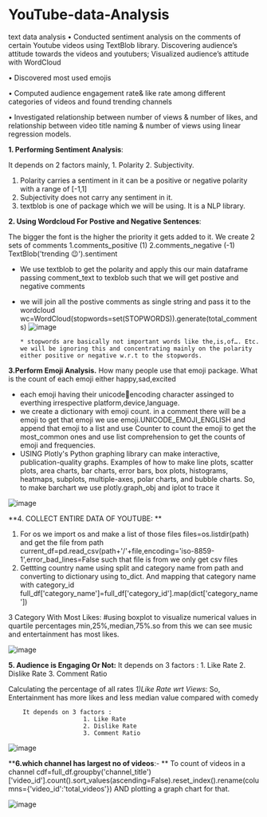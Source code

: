 # YouTube-data-Analysis
text data analysis
• Conducted sentiment analysis on the comments of certain Youtube videos using TextBlob library.
Discovering audience’s attitude towards the videos and youtubers; Visualized audience’s attitude with WordCloud

• Discovered most used emojis

• Computed audience engagement rate& like rate among different categories of videos and found trending channels

• Investigated relationship between number of views & number of likes,
and relationship between video title naming & number of views using linear regression models.



**1.	Performing Sentiment Analysis**: 

It depends on 2 factors mainly,
              1. Polarity 
              2. Subjectivity.
 1. Polarity carries a sentiment in it can be a positive or negative polarity with a range of [-1,1]  
 2.	Subjectivity does not carry any sentiment in it. 
 3. textblob is one of package which we will be using. It is a NLP  library.


**2.	Using Wordcloud For Postive and Negative Sentences**:
      
      
  The bigger the font is the higher the priority it gets added to it. We create 2 sets of comments 
              1.comments_positive (1)
              2.comments_negative (-1) 
           TextBlob('trending 😉').sentiment 
* We use textblob to get the polarity and apply this our main dataframe passing comment_text to texblob such that we will get postive and negative comments 
* we will join all the postive comments as single string and pass it to the wordcloud 
                 wc=WordCloud(stopwords=set(STOPWORDS)).generate(total_comments) 
![image](https://github.com/tiru18324/YouTube-data-Analysis/assets/71921628/cb5773d3-43ae-4a72-b4b4-70662edbea85)



      * stopwords are basically not important words like the,is,of…. Etc. we will be ignoring this and concentrating mainly on the polarity either positive or negative w.r.t to the stopwords.
 
 
******3.Perform Emoji Analysis.******
How many people use that emoji package. What is the count of each emoji either happy,sad,excited 

* each emoji having their unicodeencoding character assinged to everthing irrespective platform,device,language.  
* we create a dictionary with emoji count. in a comment there will be a emoji to get that emoji we use emoji.UNICODE_EMOJI_ENGLISH and append that emoji to a list and use Counter to count the emoji to get the most_common ones and use list comprehension to get the counts of emoji and frequencies. 
* USING Plotly's Python graphing library  can make interactive, publication-quality graphs. Examples of how to make line plots, scatter plots, area charts, bar charts, error bars, box plots, histograms, heatmaps, subplots, multiple-axes, polar charts, and bubble charts.
So, to make barchart we use plotly.graph_obj and iplot to trace it

![image](https://github.com/tiru18324/YouTube-data-Analysis/assets/71921628/1a85e024-36ba-4688-a8fe-564c225b506f)

**4. COLLECT ENTIRE DATA OF YOUTUBE: **

1.	For os we import os and make a list of those files files=os.listdir(path) and get the file from path 
       current_df=pd.read_csv(path+'/'+file,encoding='iso-8859-1',error_bad_lines=False such that file is from we only get csv files 
2. Gettting country name using split and category name from path and converting to dictionary using to_dict. And mapping that category name with category_id 
full_df['category_name']=full_df['category_id'].map(dict['category_name']) 

3 Category With Most Likes:
#using boxplot to visualize numerical values in quartile percentages min,25%,median,75%.so from this we can see music and entertainment has most likes.  

![image](https://github.com/tiru18324/YouTube-data-Analysis/assets/71921628/1501a577-c6b7-42a0-9758-e4000b4a311d)

****5. Audience is Engaging Or Not:****
        It depends on 3 factors :
                         1. Like Rate 
                         2. Dislike Rate 
                         3. Comment Ratio 


Calculating the percentage of all rates 
_1)Like Rate wrt Views_: So, Entertainment has more likes and less median value compared with comedy

        It depends on 3 factors :
                         1. Like Rate 
                         2. Dislike Rate 
                         3. Comment Ratio 
![image](https://github.com/tiru18324/YouTube-data-Analysis/assets/71921628/b4ed95dd-78e0-4293-8f96-68ca23b3f36d)


****6.which channel has largest no of videos**:- **
To count of videos in a channel 
cdf=full_df.groupby('channel_title')['video_id'].count().sort_values(ascending=False).reset_index().rename(columns={'video_id':'total_videos'}) 
AND plotting a graph chart for that. 


![image](https://github.com/tiru18324/YouTube-data-Analysis/assets/71921628/54ebad59-9b78-4641-97c7-c0d3d5fa389c)











